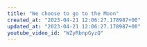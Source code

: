 ```yaml
---
title: "We choose to go to the Moon"
created_at: "2023-04-21 12:06:27.178987+00"
updated_at: "2023-04-21 12:06:27.178987+00"
youtube_video_id: "WZyRbnpGyzQ"
---
```

